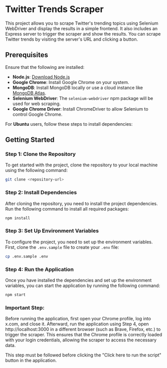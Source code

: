 # Twitter Trends Scraper

This project allows you to scrape Twitter's trending topics using Selenium WebDriver and display the results in a simple frontend. It also includes an Express server to trigger the scraper and show the results. You can scrape Twitter trends by visiting the server's URL and clicking a button.

## Prerequisites

Ensure that the following are installed:

- **Node.js**: [Download Node.js](https://nodejs.org/)
- **Google Chrome**: Install Google Chrome on your system.
- **MongoDB**: Install MongoDB locally or use a cloud instance like [MongoDB Atlas](https://www.mongodb.com/cloud/atlas).
- **Selenium WebDriver**: The `selenium-webdriver` npm package will be used for web scraping.
- **Google Chrome Driver**: Install ChromeDriver to allow Selenium to control Google Chrome.

For **Ubuntu** users, follow these steps to install dependencies:

## Getting Started

### Step 1: Clone the Repository

To get started with the project, clone the repository to your local machine using the following command:

```bash
git clone <repository-url>
```

### Step 2: Install Dependencies

After cloning the repository, you need to install the project dependencies. Run the following command to install all required packages:

```bash
npm install
```

### Step 3: Set Up Environment Variables

To configure the project, you need to set up the environment variables. First, clone the `.env.sample` file to create your `.env` file:

```bash
cp .env.sample .env
```

### Step 4: Run the Application

Once you have installed the dependencies and set up the environment variables, you can start the application by running the following command:

```bash
npm start
```

### Important Step:
Before running the application, first open your Chrome profile, log into x.com, and close it. Afterward, run the application using Step 4, open http://localhost:3000 in a different browser (such as Brave, Firefox, etc.) to trigger the scraper. This ensures that the Chrome profile is correctly loaded with your login credentials, allowing the scraper to access the necessary data.

This step must be followed before clicking the "Click here to run the script" button in the application.
